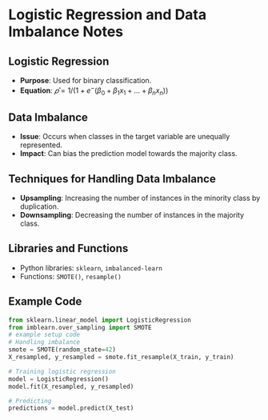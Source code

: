 
# Logistic Regression and Data Imbalance Notes

## Logistic Regression
- **Purpose**: Used for binary classification.
- **Equation**:
$𝑝̂ = 1/(1 + e^-(β_0 + β_1x_1 + ... + β_nx_n))$


## Data Imbalance
- **Issue**: Occurs when classes in the target variable are unequally represented.
- **Impact**: Can bias the prediction model towards the majority class.

## Techniques for Handling Data Imbalance
- **Upsampling**: Increasing the number of instances in the minority class by duplication.
- **Downsampling**: Decreasing the number of instances in the majority class.

## Libraries and Functions
- Python libraries: `sklearn`, `imbalanced-learn`
- Functions: `SMOTE()`, `resample()`

## Example Code
```python
from sklearn.linear_model import LogisticRegression
from imblearn.over_sampling import SMOTE
# example setup code
# Handling imbalance
smote = SMOTE(random_state=42)
X_resampled, y_resampled = smote.fit_resample(X_train, y_train)

# Training logistic regression
model = LogisticRegression()
model.fit(X_resampled, y_resampled)

# Predicting
predictions = model.predict(X_test)


